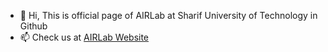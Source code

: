 - 👋 Hi, This is official page of AIRLab at Sharif University of Technology in Github
- 📫 Check us at [AIRLab Website](http://ee.sharif.edu/~airlab)
